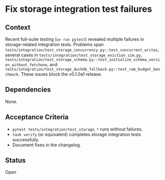 # Fix storage integration test failures

## Context
Recent full-suite testing (`uv run pytest`) revealed multiple failures in storage-related integration tests. Problems span `tests/integration/test_storage_concurrency.py::test_concurrent_writes`, several cases in `tests/integration/test_storage_eviction_sim.py`, `tests/integration/test_storage_schema.py::test_initialize_schema_version_without_fetchone`, and `tests/integration/test_storage_duckdb_fallback.py::test_ram_budget_benchmark`. These issues block the v0.1.0a1 release.

## Dependencies
None.

## Acceptance Criteria
- `pytest tests/integration/test_storage_*` runs without failures.
- `task verify` (or equivalent) completes storage integration tests successfully.
- Document fixes in the changelog.

## Status
Open
